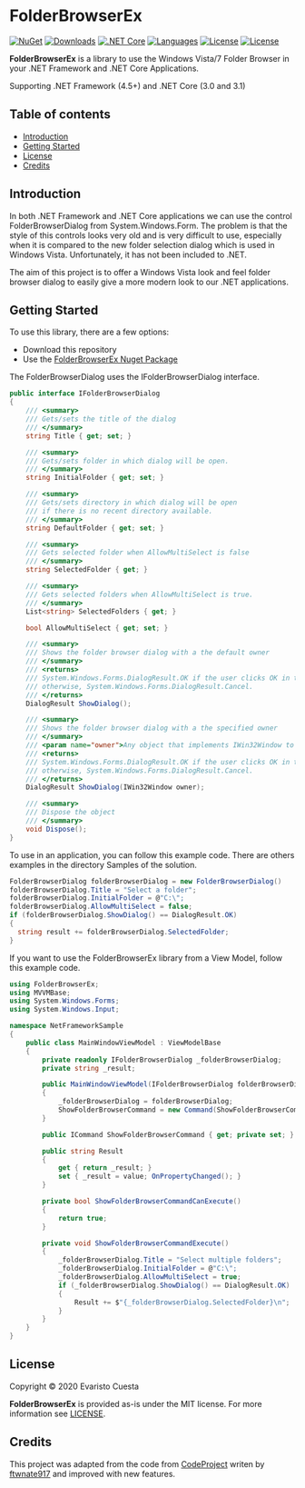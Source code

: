 # FolderBrowserEx
[![NuGet](https://img.shields.io/nuget/v/FolderBrowserEx)](https://nuget.org/packages/FolderBrowserEx/) [![Downloads](https://img.shields.io/nuget/dt/FolderBrowserEx)](https://nuget.org/packages/FolderBrowserEx/) [![.NET Core](https://github.com/evaristocuesta/FolderBrowserEx/workflows/.NET%20Core/badge.svg)](https://github.com/evaristocuesta/FolderBrowserEx/actions) [![Languages](https://img.shields.io/github/languages/top/evaristocuesta/FolderBrowserEx)](https://github.com/evaristocuesta/FolderBrowserEx/) [![License](https://img.shields.io/github/license/evaristocuesta/FolderBrowserEx)](https://raw.githubusercontent.com/evaristocuesta/FolderBrowserEx/master/LICENSE) [![License](https://img.shields.io/badge/author-Evaristo%20Cuesta-blue)](https://www.evaristocuesta.com/)

**FolderBrowserEx** is a library to use the Windows Vista/7 Folder Browser in your .NET Framework and .NET Core Applications. 

Supporting .NET Framework (4.5+) and .NET Core (3.0 and 3.1)

## Table of contents

  - [Introduction](#introduction)
  - [Getting Started](#getting-started)
  - [License](#license)
  - [Credits](#credits)

## Introduction

In both .NET Framework and .NET Core applications we can use the control FolderBrowserDialog from System.Windows.Form. The problem is that the style of this controls looks very old and is very difficult to use, especially when it is compared to the new folder selection dialog which is used in Windows Vista. Unfortunately, it has not been included to .NET. 

The aim of this project is to offer a Windows Vista look and feel folder browser dialog to easily give a more modern look to our .NET applications. 

## Getting Started

To use this library, there are a few options:

  - Download this repository
  - Use the [FolderBrowserEx Nuget Package](https://nuget.org/packages/FolderBrowserEx/)

The FolderBrowserDialog uses the IFolderBrowserDialog interface.
```csharp
public interface IFolderBrowserDialog
{
    /// <summary>
    /// Gets/sets the title of the dialog
    /// </summary>
    string Title { get; set; }

    /// <summary>
    /// Gets/sets folder in which dialog will be open.
    /// </summary>
    string InitialFolder { get; set; }

    /// <summary>
    /// Gets/sets directory in which dialog will be open 
    /// if there is no recent directory available.
    /// </summary>
    string DefaultFolder { get; set; }

    /// <summary>
    /// Gets selected folder when AllowMultiSelect is false
    /// </summary>
    string SelectedFolder { get; }

    /// <summary>
    /// Gets selected folders when AllowMultiSelect is true.
    /// </summary>
    List<string> SelectedFolders { get; }

    bool AllowMultiSelect { get; set; }

    /// <summary>
    /// Shows the folder browser dialog with a the default owner
    /// </summary>
    /// <returns>
    /// System.Windows.Forms.DialogResult.OK if the user clicks OK in the dialog box;
    /// otherwise, System.Windows.Forms.DialogResult.Cancel.
    /// </returns>
    DialogResult ShowDialog();

    /// <summary>
    /// Shows the folder browser dialog with a the specified owner
    /// </summary>
    /// <param name="owner">Any object that implements IWin32Window to own the folder browser dialog</param>
    /// <returns>
    /// System.Windows.Forms.DialogResult.OK if the user clicks OK in the dialog box;
    /// otherwise, System.Windows.Forms.DialogResult.Cancel.
    /// </returns>
    DialogResult ShowDialog(IWin32Window owner);

    /// <summary>
    /// Dispose the object
    /// </summary>
    void Dispose();
}
```
To use in an application, you can follow this example code. There are others examples in the directory Samples of the solution. 

```csharp
FolderBrowserDialog folderBrowserDialog = new FolderBrowserDialog()
folderBrowserDialog.Title = "Select a folder";
folderBrowserDialog.InitialFolder = @"C:\";
folderBrowserDialog.AllowMultiSelect = false;
if (folderBrowserDialog.ShowDialog() == DialogResult.OK)
{
  string result += folderBrowserDialog.SelectedFolder;
}
```

If you want to use the FolderBrowserEx library from a View Model, follow this example code.

```csharp
using FolderBrowserEx;
using MVVMBase;
using System.Windows.Forms;
using System.Windows.Input;

namespace NetFrameworkSample
{
    public class MainWindowViewModel : ViewModelBase
    {
        private readonly IFolderBrowserDialog _folderBrowserDialog;
        private string _result;

        public MainWindowViewModel(IFolderBrowserDialog folderBrowserDialog)
        {
            _folderBrowserDialog = folderBrowserDialog;
            ShowFolderBrowserCommand = new Command(ShowFolderBrowserCommandExecute, ShowFolderBrowserCommandCanExecute);
        }

        public ICommand ShowFolderBrowserCommand { get; private set; }

        public string Result
        { 
            get { return _result; }
            set { _result = value; OnPropertyChanged(); }
        }

        private bool ShowFolderBrowserCommandCanExecute()
        {
            return true;
        }

        private void ShowFolderBrowserCommandExecute()
        {
            _folderBrowserDialog.Title = "Select multiple folders";
            _folderBrowserDialog.InitialFolder = @"C:\";
            _folderBrowserDialog.AllowMultiSelect = true;
            if (_folderBrowserDialog.ShowDialog() == DialogResult.OK)
            {
                Result += $"{_folderBrowserDialog.SelectedFolder}\n";
            }
        }
    }
}
```

## License

Copyright © 2020 Evaristo Cuesta 

**FolderBrowserEx** is provided as-is under the MIT license. For more information see [LICENSE](https://github.com/evaristocuesta/FolderBrowserEx/blob/master/LICENSE).

## Credits

This project was adapted from the code from [CodeProject](https://www.codeproject.com/Articles/5255769/Csharp-Select-FolderDialog-for-NET-Core-3-0) writen by [ftwnate917](https://www.codeproject.com/Members/ftwnate917) and improved with new features. 

